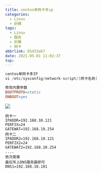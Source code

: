 ```yaml
---
title: centos单网卡多ip
categories:
  - Linux
  - 折腾
tags:
  - Linux
  - 服务
  - 折腾
  - 网卡
abbrlink: 65433eb7
date: 2021-05-01 11:02:37
top:
---
```



``` groovy
centos单网卡多IP
vi /etc/sysconfig/network-script/[网卡名称]
```

``` makefile
修改内置参数
BOOTPROTO=static
ONBOOT=yes
```

![](https://storage.freecplus.top/images/2021/20210501110616.png)

``` lsl
网卡一
IPADDR=192.168.10.121
PERFIX=24
GATEWAT=192.168.10.254
网卡二
IPADDR2=192.168.10.121
PERFIX2=24
GATEWAT2=192.168.10.254
....
依次类推
最后写上DNS服务器即可
DNS1=192.168.10.101
```